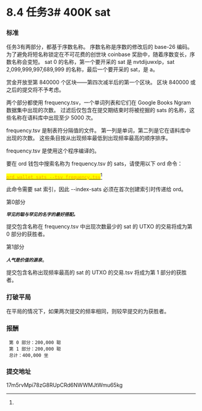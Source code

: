 # 8.4 任务3# 400K sat

### 标准

任务3有两部分，都基于序数名称。 序数名称是序数的修改后的 base-26 编码。 为了避免将短名称锁定在不可花费的创世块 coinbase 奖励中，随着序数变长，序数名称会变短。 sat 0 的名称，第一个要开采的 sat 是 nvtdijuwxlp，sat 2,099,999,997,689,999 的名称，最后一个要开采的 sat，是 a。

赏金开放至第 840000 个区块——第四次减半后的第一个区块。 区块 840000 或之后的提交将不予考虑。

两个部分都使用 frequency.tsv，一个单词列表和它们在 Google Books Ngram 数据集中出现的次数。 过滤后仅包含在提交期结束时将被挖掘的 sats 的名称，这些名称在语料库中出现至少 5000 次。

frequency.tsv 是制表符分隔值的文件。 第一列是单词，第二列是它在语料库中出现的次数。 这些条目按从出现频率最低到出现频率最高的顺序排序。

frequency.tsv 是使用这个程序编译的。

要在 ord 钱包中搜索名称为 frequency.tsv 的 sats，请使用以下 ord 命令：

[<mark style="color:orange;">`ord wallet sats --tsv frequency.tsv`</mark>](#user-content-fn-1)[^1]

此命令需要 sat 索引，因此 --index-sats 必须在首次创建索引时传递给 ord。

&#x20;第0部分

_**`罕见的聪与罕见的名字的最好搭配。`**_

提交包含名称在 frequency.tsv 中出现次数最少的 sat 的 UTXO 的交易将成为第 0 部分的获胜者。&#x20;

第1部分

_**`人气是价值的源泉`**_。

提交包含名称出现频率最高的 sat 的 UTXO 的交易.tsv 将成为第 1 部分的获胜者。&#x20;

### 打破平局

在平局的情况下，如果两次提交的频率相同，则较早提交的为获胜者。&#x20;

### 报酬

```
 第 0 部分：200,000 聪
 第 1 部分：200,000 聪
 总计：400,000 坐
```

### 提交地址

17m5rvMpi78zG8RUpCRd6NWWMJtWmu65kg

[^1]: 
